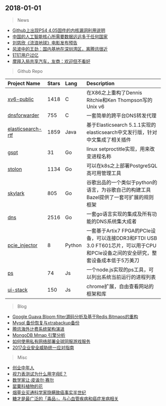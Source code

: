 ## 2018-01-01

> News
* [Github上出现PS4 4.05固件的内核漏洞利用说明](http://www.freebuf.com/news/158565.html)
* [中国的人工智能核心所需要数据远远多于任何国家](http://www.cnbeta.com/articles/tech/684815.htm)
* [刘慈欣《流浪地球》电影发布预告](http://hot.cnbeta.com/articles/movie/684449.htm)
* [风波中的王劲：国内基地在深圳湾区，离腾讯很近](http://www.donews.com/article/detail/4162/10736.html)
* [钉钉用户过亿](http://dy.163.com/v2/article/detail/D6U3E32905118QTB.html)
* [摩拜入局共享汽车，友商：欢迎但不看好](http://dy.163.com/v2/article/detail/D6U0FG6A05118K7K.html)

> Github Repo

| Project Name | Stars | Lang | Description |
| :----------- | :---- | :--- | :---------- |
| [xv6-public](https://github.com/mit-pdos/xv6-public) | 1418 | C | 在X86之上重构了Dennis Ritchie和Ken Thompson写的Unix v6 |
| [dnsforwarder](https://github.com/holmium/dnsforwarder) | 755 | C | 一套简单的跨平台DNS转发代理 |
| [elasticsearch-rtf](https://github.com/medcl/elasticsearch-rtf) | 1859 | Java | 基于Elasticsearch 5.1.1实现的elasticsearch中文发行版，针对中文集成了相关插件 |
| [gspt](https://github.com/erikdubbelboer/gspt) | 31 | Go | linux setproctitle实现，用来改变进程名称 |
| [stolon](https://github.com/sorintlab/stolon) | 1134 | Go | 可以在k8s之上部署PostgreSQL高可用管理工具 |
| [skylark](https://github.com/google/skylark) | 805 | Go | 谷歌出品的一个类似于python的语言，为谷歌自己的构建工具Bazel提供了一套可扩展的规则框架 |
| [dns](https://github.com/miekg/dns) | 2516 | Go | 一套go语言实现的集成及所有功能的DNS系统集大成者 |
| [pcie_injector](https://github.com/enjoy-digital/pcie_injector) | 8 | Python | 一套基于Artix7 FPGA的PCIe设备，可以连接DDR3和FTDI USB 3.0 FT601芯片，可以用于CPU和PCIe设备之间的安全研究，整套设备成本低于5万美刀  |
| [ps](https://github.com/neekey/ps) | 74 | Js | 一个node.js实现的ps工具，可以列出系统当前运行的进程列表 |
| [ui-stack](https://github.com/gigobyte/ui-stack) | 150 | Js | chrome扩展，自由查看网站的框架和库 |

> Blog
* [Google Guava Bloom filter源码分析及基于Redis Bitmaps的重构](http://blog.jobbole.com/113396/) 
* [Mysql 备份恢复与xtrabackup备份](https://www.cnblogs.com/clsn/p/8138015.html) 
* [腾讯海外计费系统架构演进](https://cloud.tencent.com/developer/article/1007502l) 
* [MongoDB Mmap 引擎分析](https://cloud.tencent.com/developer/article/1004385) 
* [如何使用私有网络部署全球同服游戏服务](https://cloud.tencent.com/developer/article/1004424)
* [2017企业安全威胁统一应对指南](http://www.freebuf.com/news/topnews/155412.html)

> Misc
* [创业中年人](https://mp.weixin.qq.com/s/e8IBWhXhxZdHfTeGBVZ9qg)
* [视力表测试为什么用字母E？](http://www.cnbeta.com/articles/tech/684817.htm) 
* [数学家让·皮诶尔·赛尔](https://mp.weixin.qq.com/s/FrGzkNtVwPhK12OcO9bDgQ)
* [罂粟科植物的花](http://blog.sciencenet.cn/blog-3319332-1092246.html) 
* [烟草业买通科学家隐瞒致癌事实半世纪](http://blog.sciencenet.cn/blog-2966991-1092257.html)
* [糖才是最广泛的「毒品」，与心血管疾病和癌症发病相关](https://mp.weixin.qq.com/s/c1rrQDZoNlW1fs26CZ9buA) 
